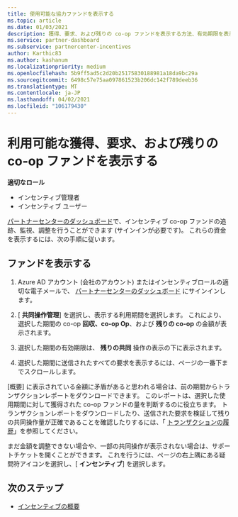 ```yaml
---
title: 使用可能な協力ファンドを表示する
ms.topic: article
ms.date: 01/03/2021
description: 獲得、要求、および残りの co-op ファンドを表示する方法、有効期限を表示する方法、および不整合な金額を調整する方法について説明します。
ms.service: partner-dashboard
ms.subservice: partnercenter-incentives
author: Karthic83
ms.author: kashanum
ms.localizationpriority: medium
ms.openlocfilehash: 5b9ff5ad5c2d20b25175830188981a18da9bc29a
ms.sourcegitcommit: 6498c57e75aa097861523b206dc142f789deeb36
ms.translationtype: MT
ms.contentlocale: ja-JP
ms.lasthandoff: 04/02/2021
ms.locfileid: "106179430"
---
```

# <a name="view-available-earned-claimed-and-remaining-co-op-funds"></a>利用可能な獲得、要求、および残りの co-op ファンドを表示する

**適切なロール**

- インセンティブ管理者
- インセンティブ ユーザー

[パートナーセンターのダッシュボード](https://partner.microsoft.com/dashboard/)で、インセンティブ co-op ファンドの追跡、監視、調整を行うことができます (サインインが必要です)。 これらの資金を表示するには、次の手順に従います。

## <a name="view-your-funds"></a>ファンドを表示する

1. Azure AD アカウント (会社のアカウント) またはインセンティブロールの適切な電子メールで、 [パートナーセンターのダッシュボード](https://partner.microsoft.com/dashboard/) にサインインします。

2. [ **共同操作管理**] を選択し、表示する利用期間を選択します。 これにより、選択した期間の co-op **回収、co-op Op**、および **残りの co-op** の金額が表示されます。

3. 選択した期間の有効期限は、 **残りの共同** 操作の表示の下に表示されます。  

4. 選択した期間に送信されたすべての要求を表示するには、ページの一番下までスクロールします。

[概要] に表示されている金額に矛盾があると思われる場合は、前の期間からトランザクションレポートをダウンロードできます。 このレポートは、選択した使用期間に対して獲得された co-op ファンドの量を判断するのに役立ちます。 トランザクションレポートをダウンロードしたり、送信された要求を検証して残りの共同操作量が正確であることを確認したりするには、「 [トランザクションの履歴](./payout-statement.md#transaction-history)」を参照してください。

まだ金額を調整できない場合や、一部の共同操作が表示されない場合は、サポートチケットを開くことができます。 これを行うには、ページの右上隅にある疑問符アイコンを選択し、[ **インセンティブ**] を選択します。

## <a name="next-steps"></a>次のステップ

- [インセンティブの概要](incentives-get-started-intro.md)